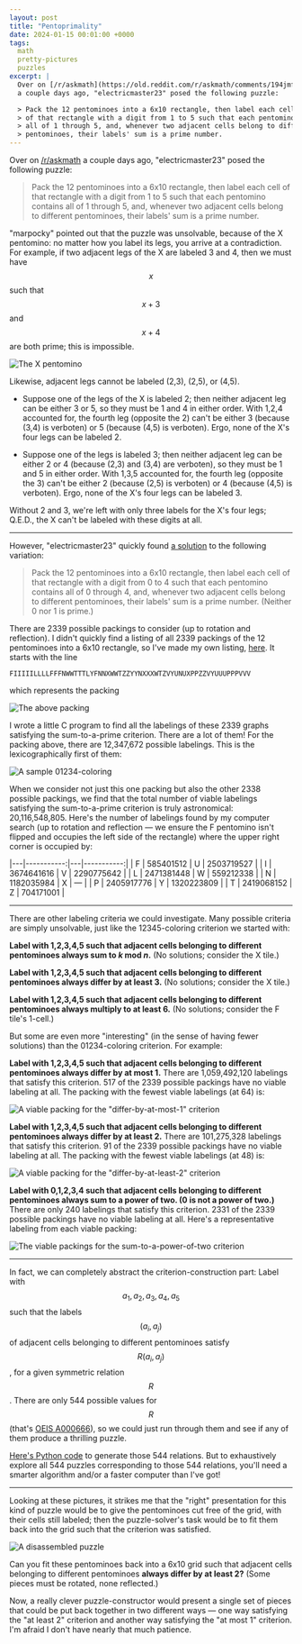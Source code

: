 ```yaml
---
layout: post
title: "Pentoprimality"
date: 2024-01-15 00:01:00 +0000
tags:
  math
  pretty-pictures
  puzzles
excerpt: |
  Over on [/r/askmath](https://old.reddit.com/r/askmath/comments/194jmfe/pentoprimality_challenge_there_are_2339_unique/)
  a couple days ago, "electricmaster23" posed the following puzzle:

  > Pack the 12 pentominoes into a 6x10 rectangle, then label each cell
  > of that rectangle with a digit from 1 to 5 such that each pentomino contains
  > all of 1 through 5, and, whenever two adjacent cells belong to different
  > pentominoes, their labels' sum is a prime number.
---
```


Over on [/r/askmath](https://old.reddit.com/r/askmath/comments/194jmfe/pentoprimality_challenge_there_are_2339_unique/)
a couple days ago, "electricmaster23" posed the following puzzle:

> Pack the 12 pentominoes into a 6x10 rectangle, then label each cell
> of that rectangle with a digit from 1 to 5 such that each pentomino contains
> all of 1 through 5, and, whenever two adjacent cells belong to different
> pentominoes, their labels' sum is a prime number.

"marpocky" pointed out that the puzzle was unsolvable, because of the X pentomino:
no matter how you label its legs, you arrive at a contradiction. For example, if
two adjacent legs of the X are labeled 3 and 4, then we must have $$x$$ such that
$$x+3$$ and $$x+4$$ are both prime; this is impossible.

![The X pentomino](/blog/images/2024-01-15-x-pentomino.svg)

Likewise, adjacent legs cannot be labeled (2,3), (2,5), or (4,5).

* Suppose one of the legs of the X is labeled 2; then neither adjacent leg can be
either 3 or 5, so they must be 1 and 4 in either order. With 1,2,4 accounted for,
the fourth leg (opposite the 2) can't be either 3 (because (3,4) is verboten)
or 5 (because (4,5) is verboten). Ergo, none of the X's four legs can be labeled 2.

* Suppose one of the legs is labeled 3; then neither adjacent leg can be either
2 or 4 (because (2,3) and (3,4) are verboten), so they must be 1 and 5 in either
order. With 1,3,5 accounted for, the fourth leg (opposite the 3) can't be either
2 (because (2,5) is verboten) or 4 (because (4,5) is verboten). Ergo, none of the
X's four legs can be labeled 3.

Without 2 and 3, we're left with only three labels for the X's four legs; Q.E.D.,
the X can't be labeled with these digits at all.

----

However, "electricmaster23" quickly found [a solution](https://imgur.com/QvKXC8M)
to the following variation:

> Pack the 12 pentominoes into a 6x10 rectangle, then label each cell
> of that rectangle with a digit from 0 to 4 such that each pentomino contains
> all of 0 through 4, and, whenever two adjacent cells belong to different
> pentominoes, their labels' sum is a prime number. (Neither 0 nor 1 is prime.)

There are 2339 possible packings to consider (up to rotation and reflection).
I didn't quickly find a listing of all 2339 packings of the 12 pentominoes into
a 6x10 rectangle, so I've made my own listing, [here](/blog/code/2024-01-15-the-2339-6x10-pentomino-packings.txt).
It starts with the line

    FIIIIILLLLFFFNWWTTTLYFNNXWWTZZYYNXXXWTZVYUNUXPPZZVYUUUPPPVVV

which represents the packing

![The above packing](/blog/images/2024-01-15-example-packing.svg)

I wrote a little C program to find all the labelings of these 2339 graphs
satisfying the sum-to-a-prime criterion. There are a lot of them! For the packing above,
there are 12,347,672 possible labelings. This is the lexicographically first of them:

![A sample 01234-coloring](/blog/images/2024-01-15-example-coloring.svg)

When we consider not just this one packing but also the other 2338 possible packings,
we find that the total number of viable labelings satisfying the sum-to-a-prime criterion
is truly astronomical: 20,116,548,805.
Here's the number of labelings found by my computer search (up to rotation and reflection —
we ensure the F pentomino isn't flipped and occupies the left side of the rectangle) where
the upper right corner is occupied by:

|---|-----------:|---|-----------:|
| F |  585401512 | U | 2503719527 |
| I | 3674641616 | V | 2290775642 |
| L | 2471381448 | W |  559212338 |
| N | 1182035984 | X |          — |
| P | 2405917776 | Y | 1320223809 |
| T | 2419068152 | Z |  704171001 |

----

There are other labeling criteria we could investigate. Many possible
criteria are simply unsolvable, just like the 12345-coloring criterion we started with:

<b>Label with 1,2,3,4,5 such that adjacent cells belonging to different pentominoes
always sum to _k_ mod _n_.</b> (No solutions; consider the X tile.)

<b>Label with 1,2,3,4,5 such that adjacent cells belonging to different pentominoes
always differ by at least 3.</b> (No solutions; consider the X tile.)

<b>Label with 1,2,3,4,5 such that adjacent cells belonging to different pentominoes
always multiply to at least 6.</b> (No solutions; consider the F tile's 1-cell.)

But some are even more "interesting" (in the sense of having fewer solutions)
than the 01234-coloring criterion. For example:

<b>Label with 1,2,3,4,5 such that adjacent cells belonging to different pentominoes
always differ by at most 1.</b>
There are 1,059,492,120 labelings that satisfy this criterion. 517 of the 2339 possible
packings have no viable labeling at all. The packing with the fewest viable labelings
(at 64) is:

![A viable packing for the "differ-by-at-most-1" criterion](/blog/images/2024-01-15-differ-by-at-most-1.svg)

<b>Label with 1,2,3,4,5 such that adjacent cells belonging to different pentominoes
always differ by at least 2.</b>
There are 101,275,328 labelings that satisfy this criterion. 91 of the 2339 possible
packings have no viable labeling at all. The packing with the fewest viable labelings
(at 48) is:

![A viable packing for the "differ-by-at-least-2" criterion](/blog/images/2024-01-15-differ-by-at-least-2.svg)

<b>Label with 0,1,2,3,4 such that adjacent cells belonging to different pentominoes
always sum to a power of two. (0 is not a power of two.)</b>
There are only 240 labelings that satisfy this criterion. 2331 of the 2339 possible
packings have no viable labeling at all. Here's a representative labeling from
each viable packing:

![The viable packings for the sum-to-a-power-of-two criterion](/blog/images/2024-01-15-sum-to-powers-of-two.svg)

----

In fact, we can completely abstract the criterion-construction part: Label with
$$a_1, a_2, a_3, a_4, a_5$$ such that the labels $$(a_i, a_j)$$ of
adjacent cells belonging to different pentominoes satisfy $$R(a_i, a_j)$$,
for a given symmetric relation $$R$$. There are only 544 possible values
for $$R$$ (that's [OEIS A000666](https://oeis.org/A000666)), so we could just
run through them and see if any of them produce a thrilling puzzle.

[Here's Python code](/blog/code/2024-01-15-enumerate-symmetric-relations-on-n-elements.py)
to generate those 544 relations. But to exhaustively explore all 544 puzzles corresponding
to those 544 relations, you'll need a smarter algorithm and/or a faster computer than I've got!

----

Looking at these pictures, it strikes me that the "right" presentation for this kind of
puzzle would be to give the pentominoes cut free of the grid, with their cells still
labeled; then the puzzle-solver's task would be to fit them back into the grid such
that the criterion was satisfied.

![A disassembled puzzle](/blog/images/2024-01-15-puzzle-differ-by-at-least-2.svg)

Can you fit these pentominoes back into a 6x10 grid such that adjacent cells belonging to
different pentominoes <b>always differ by at least 2?</b>
(Some pieces must be rotated, none reflected.)

Now, a really clever puzzle-constructor would present a single set of pieces that could be
put back together in two different ways — one way satisfying the "at least 2" criterion
and another way satisfying the "at most 1" criterion. I'm afraid I don't have nearly that
much patience.

